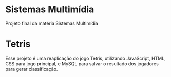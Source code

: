 # Sistemas Multimídia
Projeto final da matéria Sistemas Multimídia

# Tetris
Esse projeto é uma reaplicação do jogo Tetris, utilizando JavaScript, HTML, CSS para jogo principal, e MySQL para salvar o resultado dos jogadores para gerar classificação.
